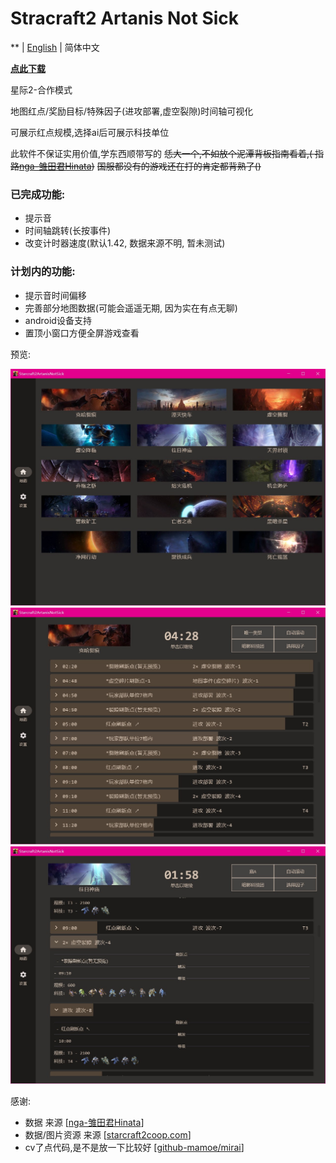 # Stracraft2 Artanis Not Sick

** | [English](README.md) | 简体中文

[**点此下载**](https://github.com/dasoops/Starcraft2ArtanisNotSick/releases)

星际2-合作模式

地图红点/奖励目标/特殊因子(进攻部署,虚空裂隙)时间轴可视化

可展示红点规模,选择ai后可展示科技单位

此软件不保证实用价值,学东西顺带写的
~~恁大一个,不如放个泥潭背板指南看着,(
指路[nga-雏田君Hinata](https://bbs.nga.cn/read.php?tid=17265336))~~
~~国服都没有的游戏还在打的肯定都背熟了()~~

### 已完成功能:

- 提示音
- 时间轴跳转(长按事件)
- 改变计时器速度(默认1.42, 数据来源不明, 暂未测试)

### 计划内的功能:

- 提示音时间偏移
- 完善部分地图数据(可能会遥遥无期, 因为实在有点无聊)
- android设备支持
- 置顶小窗口方便全屏游戏查看

预览:

![MissionSelect](https://raw.githubusercontent.com/dasoops/Starcraft2ArtanisNotSick/master/doc/MissionSelect.jpg)
![MissionInfo](https://raw.githubusercontent.com/dasoops/Starcraft2ArtanisNotSick/master/doc/MissionInfo.jpg)
![MissionInfo_expanded](https://raw.githubusercontent.com/dasoops/Starcraft2ArtanisNotSick/master/doc/MissionInfo_expanded.jpg)

感谢:

* 数据 来源 [[nga-雏田君Hinata](https://bbs.nga.cn/read.php?tid=17265336)]
* 数据/图片资源 来源 [[starcraft2coop.com](https://starcraft2coop.com)]
* cv了点代码,是不是放一下比较好 [[github-mamoe/mirai](https://github.com/mamoe/mirai)]